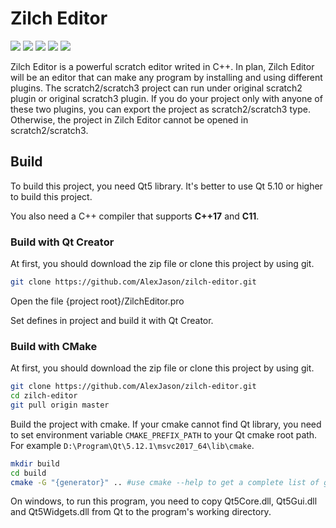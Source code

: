 # Zilch Editor

[![](https://img.shields.io/github/license/alexjason/zilch-editor.svg?style=flat-square)](https://www.gnu.org/licenses/gpl-3.0.html)
![](https://img.shields.io/github/languages/code-size/alexjason/zilch-editor.svg?style=flat-square&color=cc9119)
[![](https://img.shields.io/github/release/alexjason/zilch-editor.svg?style=flat-square)](https://github.com/AlexJason/zilch-editor/releases)
![](https://img.shields.io/badge/qt-5.12.1-green.svg?style=flat-square)
![](https://img.shields.io/appveyor/ci/alexjason/zilch-editor.svg?style=flat-square)

Zilch Editor is a powerful scratch editor writed in C++. In plan, Zilch Editor will be an editor that can make any program by installing and using different plugins. The scratch2/scratch3 project can run under original scratch2 plugin or original scratch3 plugin. If you do your project only with anyone of these two plugins, you can export the project as scratch2/scratch3 type. Otherwise, the project in Zilch Editor cannot be opened in scratch2/scratch3.

## Build
To build this project, you need Qt5 library. It's better to use Qt 5.10 or higher to build this project.

You also need a C++ compiler that supports **C++17** and **C11**.

### Build with Qt Creator
At first, you should download the zip file or clone this project by using git.
```bash
git clone https://github.com/AlexJason/zilch-editor.git
```

Open the file {project root}/ZilchEditor.pro

Set defines in project and build it with Qt Creator.

### Build with CMake
At first, you should download the zip file or clone this project by using git.
```bash
git clone https://github.com/AlexJason/zilch-editor.git
cd zilch-editor
git pull origin master
```

Build the project with cmake. If your cmake cannot find Qt library, you need to set environment variable ```CMAKE_PREFIX_PATH``` to your Qt cmake root path. For example ```D:\Program\Qt\5.12.1\msvc2017_64\lib\cmake```.
```bash
mkdir build
cd build
cmake -G "{generator}" .. #use cmake --help to get a complete list of generators
```

On windows, to run this program, you need to copy Qt5Core.dll, Qt5Gui.dll and Qt5Widgets.dll from Qt to the program's working directory.
